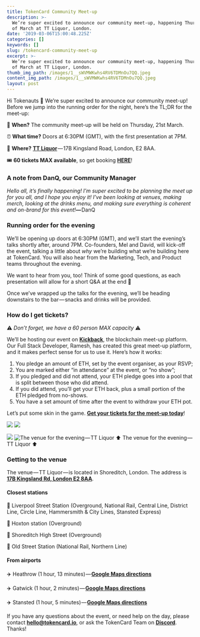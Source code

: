 ```yaml
---
title: TokenCard Community Meet-up
description: >-
  We’re super excited to announce our community meet-up, happening Thursday 21st
  of March at TT Liquor, London.
date: '2019-03-06T15:00:48.225Z'
categories: []
keywords: []
slug: /tokencard-community-meet-up
excerpt: >-
  We’re super excited to announce our community meet-up, happening Thursday 21st
  of March at TT Liquor, London.
thumb_img_path: /images/1__sWVMWKwhs4RV6TDMnOu7QQ.jpeg
content_img_path: /images/1__sWVMWKwhs4RV6TDMnOu7QQ.jpeg
layout: post
---
```



Hi Tokenauts 👋 We’re super excited to announce our community meet-up! Before we jump into the running order for the night, here’s the TL;DR for the meet-up:

📅 **When?** The community meet-up will be held on Thursday, 21st March.

⏰ **What time?** Doors at 6:30PM (GMT), with the first presentation at 7PM.

📍 **Where?** [**TT Liquor**](https://goo.gl/maps/p8pMCN5BK8G2) — 17B Kingsland Road, London, E2 8AA.

🎟 **60 tickets MAX available**, so get booking [**HERE**](https://kickback.events/event/0x5bdb6c02ed135f9182241912b69efd76b6859892)!

### A note from DanQ, our Community Manager

_Hello all, it’s finally happening! I’m super excited to be planning the meet up for you all, and I hope you enjoy it! I’ve been looking at venues, making merch, looking at the drinks menu, and making sure everything is coherent and on-brand for this event!_**—** DanQ

### Running order for the evening

We’ll be opening up doors at 6:30PM (GMT), and we’ll start the evening’s talks shortly after, around 7PM. Co-founders, Mel and David, will kick-off the event, talking a little about _why_ we’re building what we’re building here at TokenCard. You will also hear from the Marketing, Tech, and Product teams throughout the evening.

We want to hear from you, too! Think of some good questions, as each presentation will allow for a short Q&A at the end 🤔

Once we’ve wrapped up the talks for the evening, we’ll be heading downstairs to the bar — snacks and drinks will be provided.

### How do I get tickets?

⚠️ _Don’t forget, we have a 60 person MAX capacity_ ⚠️

We’ll be hosting our event on [**Kickback**](https://kickback.events/event/0x5bdb6c02ed135f9182241912b69efd76b6859892), the blockchain meet-up platform. Our Full Stack Developer, Ramesh, has created this great meet-up platform, and it makes perfect sense for us to use it. Here’s how it works:

1.  You pledge an amount of ETH, set by the event organiser, as your RSVP;
2.  You are marked either “in attendance” at the event, or “no show”;
3.  If you pledged and did not attend, your ETH pledge goes into a pool that is split between those who did attend.
4.  If you did attend, you’ll get your ETH back, plus a small portion of the ETH pledged from no-shows.
5.  You have a set amount of time after the event to withdraw your ETH pot.

Let’s put some skin in the game. [**Get your tickets for the meet-up today**](https://kickback.events/event/0x5bdb6c02ed135f9182241912b69efd76b6859892)!

![](/images/1__0cLvZldq2RTGoGaEUbG2tQ.jpeg)
![](/images/1__45JBmRcbvI7xPpDxSVmQCQ.jpeg)

![](/images/1__OdfoAlg9mslUTV8zZHos__g.jpeg)
![The venue for the evening — TT Liquor ⬆️](/images/1__9kdaHcXbWqUZySKGsOw27Q.jpeg)
The venue for the evening — TT Liquor ⬆️

### Getting to the venue

The venue — TT Liquor — is located in Shoreditch, London. The address is [**17B Kingsland Rd, London E2 8AA**](https://goo.gl/maps/p8pMCN5BK8G2).

#### Closest stations

🚋 Liverpool Street Station (Overground, National Rail, Central Line, District Line, Circle Line, Hammersmith & City Lines, Stansted Express)

🚋 Hoxton station (Overground)

🚋 Shoreditch High Street (Overground)

🚋 Old Street Station (National Rail, Northern Line)

#### From airports

✈️ Heathrow (1 hour, 13 minutes) — [**Google Maps directions**](https://www.google.com/maps/dir/Heathrow+Terminals+2+%26+3,+Wellington+Rd,+Middlesex,+Longford,+Hounslow+TW6+1JH/TT+Liquor,+Kingsland+Road,+London/@51.4955649,-0.3356906,12z/data=!3m1!4b1!4m14!4m13!1m5!1m1!1s0x487673cb44cf859f:0x5c3dc023a7f95902!2m2!1d-0.4527323!2d51.4716156!1m5!1m1!1s0x48761cbbb1281131:0x3dc1b10a7f263834!2m2!1d-0.078088!2d51.528653!3e3)

✈️ Gatwick (1 hour, 2 minutes) — [**Google Maps directions**](https://www.google.com/maps/dir/Gatwick+Airport,+LGW+%28LGW%29,+Horley,+Gatwick/TT+Liquor,+Kingsland+Road,+London/@51.3424441,-0.3899133,10z/data=!3m1!4b1!4m14!4m13!1m5!1m1!1s0x4875efde7d1f391b:0x59dda4bf018973ff!2m2!1d-0.1820629!2d51.1536621!1m5!1m1!1s0x48761cbbb1281131:0x3dc1b10a7f263834!2m2!1d-0.078088!2d51.528653!3e3)

✈️ Stansted (1 hour, 5 minutes) — [**Google Maps directions**](https://www.google.com/maps/dir/London+Stansted+Airport,+Bassingbourn+Rd,+Stansted+CM24+1QW/TT+Liquor,+Kingsland+Road,+London/@51.7099325,-0.1889622,10z/data=!3m1!4b1!4m14!4m13!1m5!1m1!1s0x487604b8a52a1bb7:0x30a4d0976b352648!2m2!1d0.2388661!2d51.8860181!1m5!1m1!1s0x48761cbbb1281131:0x3dc1b10a7f263834!2m2!1d-0.078088!2d51.528653!3e3)

If you have any questions about the event, or need help on the day, please contact [**hello@tokencard.io**](mailto:hello@tokencard.io), or ask the TokenCard Team on [**Discord**](https://discord.gg/RhxpjpX). Thanks!